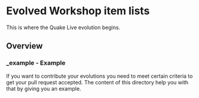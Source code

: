 # Evolved Workshop item lists

This is where the Quake Live evolution begins.

## Overview

### _example - Example

If you want to contribute your evolutions you need to meet certain criteria to get your pull request accepted. The content of this directory help you with that by giving you an example.